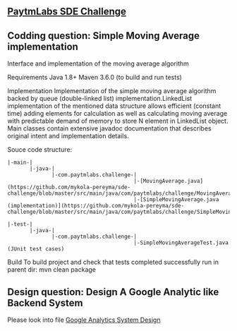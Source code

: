 ## [PaytmLabs SDE Challenge](https://github.com/PaytmLabs/SDEChallenge)

## Codding question: Simple Moving Average implementation
Interface and implementation of the moving average algorithm

Requirements
Java 1.8+
Maven 3.6.0 (to build and run tests)

Implementation
Implementation of the simple moving average algorithm backed by queue (double-linked list) implementation.LinkedList implementation of the mentioned data structure allows efficient (constant time) adding elements for calculation as well as calculating moving average with predictable demand of memory to store N element in LinkedList object.
Main classes contain extensive javadoc documentation that describes original intent and implementation details.

Souce code structure:

    |-main-|
           |-java-|
                  |-com.paytmlabs.challenge-|
                                            |-[MovingAverage.java](https://github.com/mykola-pereyma/sde-challenge/blob/master/src/main/java/com/paytmlabs/challenge/MovingAverage.java)
                                            |-[SimpleMovingAverage.java (implementation)](https://github.com/mykola-pereyma/sde-challenge/blob/master/src/main/java/com/paytmlabs/challenge/SimpleMovingAverage.java)

    |-test-|
           |-java-|
                  |-com.paytmlabs.challenge-|
                                            |-SimpleMovingAverageTest.java (JUnit test cases)

Build
To build project and check that tests completed successfully run in parent dir: mvn clean package

## Design question: Design A Google Analytic like Backend System
Please look into file [Google Analytics System Design](./Google_Analytics_System_Design.pdf)
